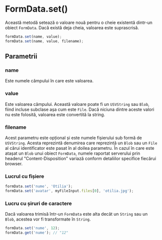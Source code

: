 # FormData.set()

Această metodă setează o valoare nouă pentru o cheie existentă dintr-un obiect `FormData`. Dacă există deja cheia, valoarea este suprascrisă.

```javascript
formData.set(name, value);
formData.set(name, value, filename);
```

## Parametrii

### name

Este numele câmpului în care este valoarea.

### value

Este valoarea câmpului. Această valoare poate fi un `USVString` sau `Blob`, fiind incluse subclase așa cum este `File`. Dacă niciuna dintre aceste valori nu este folosită, valoarea este convertită la string.

### filename

Acest parametru este opțional și este numele fișierului sub formă de `USVString`. Acesta reprezintă denumirea care reprezintă un `Blob` sau un `File` al cărui identificator este pasat în al doilea parametru. În cazul în care este atașat un `Blob` unui obiect `FormData`, numele raportat serverului prin headerul "Content-Disposition" variază conform detaliilor specifice fiecărui browser.

### Lucrul cu fișiere

```javascript
formData.set('nume', 'Otilia');
formData.set('avatar', myFileInput.files[0], 'otilia.jpg');
```

### Lucru cu șiruri de caractere

Dacă valoarea trimisă într-un `FormData` este alta decât un `String` sau un `Blob`, acestea vor fi transformate în `String`.

```javascript
formData.set('nume', 12);
formData.get('nume'); // "12"
```

